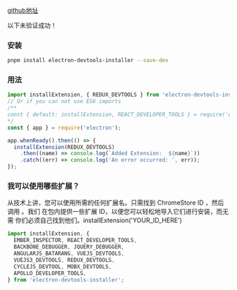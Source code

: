 [github地址](https://github.com/MarshallOfSound/electron-devtools-installer)

以下未验证成功！

### 安装
```bash
pnpm install electron-devtools-installer --save-dev
```

### 用法
```ts
import installExtension, { REDUX_DEVTOOLS } from 'electron-devtools-installer';
// Or if you can not use ES6 imports
/**
const { default: installExtension, REACT_DEVELOPER_TOOLS } = require('electron-devtools-installer');
*/
const { app } = require('electron');

app.whenReady().then(() => {
  installExtension(REDUX_DEVTOOLS)
    .then((name) => console.log(`Added Extension:  ${name}`))
    .catch((err) => console.log('An error occurred: ', err));
});
```
### 我可以使用哪些扩展？
从技术上讲，您可以使用所需的任何扩展名。只需找到 ChromeStore ID ，然后调用 。我们 在包内提供一些扩展 ID，以便您可以轻松地导入它们进行安装，而无需 你们必须自己找到他们。installExtension('YOUR_ID_HERE')
```ts
import installExtension, {
  EMBER_INSPECTOR, REACT_DEVELOPER_TOOLS,
  BACKBONE_DEBUGGER, JQUERY_DEBUGGER,
  ANGULARJS_BATARANG, VUEJS_DEVTOOLS,
  VUEJS3_DEVTOOLS, REDUX_DEVTOOLS,
  CYCLEJS_DEVTOOL, MOBX_DEVTOOLS,
  APOLLO_DEVELOPER_TOOLS,
} from 'electron-devtools-installer';
```